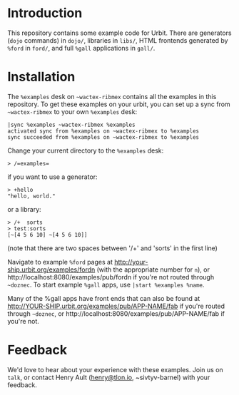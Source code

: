 # Introduction

This repository contains some example code for Urbit. There are
generators (`dojo` commands) in `dojo/`, libraries in `libs/`, HTML
frontends generated by `%ford` in `ford/`, and full `%gall` applications
in `gall/`.

# Installation

The `%examples` desk on `~wactex-ribmex` contains all the examples in
this repository. To get these examples on your urbit, you can set up a
sync from `~wactex-ribmex` to your own `%examples` desk:

```dojo
|sync %examples ~wactex-ribmex %examples
activated sync from %examples on ~wactex-ribmex to %examples
sync succeeded from %examples on ~wactex-ribmex to %examples
```

Change your current directory to the `%examples` desk:

```dojo
> /=examples=
```

if you want to use a generator:

```dojo
> +hello
"hello, world."
```

or a library:

```dojo
> /+  sorts
> test:sorts
[~[4 5 6 10] ~[4 5 6 10]]
```

(note that there are two spaces between '/+' and 'sorts' in the first line)

Navigate to example `%ford` pages at
http://your-ship.urbit.org/examples/fordn (with the appropriate number
for `n`), or http://localhost:8080/examples/pub/fordn if you're not routed
through `~doznec`. To start example `%gall` apps, use `|start %examples
%name`.

Many of the %gall apps have front ends that can also be found at 
http://YOUR-SHIP.urbit.org/examples/pub/APP-NAME/fab if you're routed
through `~doznec`, or http://localhost:8080/examples/pub/APP-NAME/fab if 
you're not.

# Feedback

We'd love to hear about your experience with these examples. Join us on
`talk`, or contact Henry Ault (henry@tlon.io, ~sivtyv-barnel) with your
feedback.
